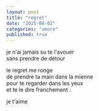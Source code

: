 ```yaml
---
layout: post
title: "regret"
date: "2025-08-02"
categories: "amore"
published: true
---
```


je n'ai jamais su te l'avouer  
sans prendre de détour  

le regret me ronge  
de prendre ta main dans la mienne  
pour te regarder dans les yeux   
et te le dire franchement :  

je t'aime  
